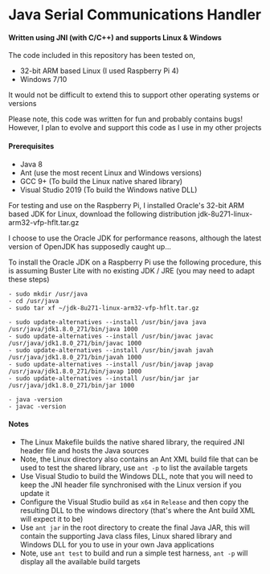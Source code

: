 # Java Serial Communications Handler
#### Written using JNI (with C/C++) and supports Linux & Windows
The code included in this repository has been tested on,
- 32-bit ARM based Linux (I used Raspberry Pi 4)
- Windows 7/10

It would not be difficult to extend this to support other operating systems or versions

Please note, this code was written for fun and probably contains bugs! However, I plan to evolve and support this code as I use in my other projects

#### Prerequisites
- Java 8
- Ant (use the most recent Linux and Windows versions)
- GCC 9+ (To build the Linux native shared library)
- Visual Studio 2019 (To build the Windows native DLL)

For testing and use on the Raspberry Pi, I installed Oracle's 32-bit ARM based JDK for Linux, download the following distribution jdk-8u271-linux-arm32-vfp-hflt.tar.gz

I choose to use the Oracle JDK for performance reasons, although the latest version of OpenJDK has supposedly caught up...

To install the Oracle JDK on a Raspberry Pi use the following procedure, this is assuming Buster Lite with no existing JDK / JRE (you may need to adapt these steps)
```
- sudo mkdir /usr/java
- cd /usr/java
- sudo tar xf ~/jdk-8u271-linux-arm32-vfp-hflt.tar.gz

- sudo update-alternatives --install /usr/bin/java java /usr/java/jdk1.8.0_271/bin/java 1000
- sudo update-alternatives --install /usr/bin/javac javac /usr/java/jdk1.8.0_271/bin/javac 1000
- sudo update-alternatives --install /usr/bin/javah javah /usr/java/jdk1.8.0_271/bin/javah 1000
- sudo update-alternatives --install /usr/bin/javap javap /usr/java/jdk1.8.0_271/bin/javap 1000
- sudo update-alternatives --install /usr/bin/jar jar /usr/java/jdk1.8.0_271/bin/jar 1000

- java -version
- javac -version
```
#### Notes
- The Linux Makefile builds the native shared library, the required JNI header file and hosts the Java sources
- Note, the Linux directory also contains an Ant XML build file that can be used to test the shared library, use `ant -p` to list the available targets
- Use Visual Studio to build the Windows DLL, note that you will need to keep the JNI header file synchronised with the Linux version if you update it
- Configure the Visual Studio build as `x64` in `Release` and then copy the resulting DLL to the windows directory (that's where the Ant build XML will expect it to be)
- Use `ant jar` in the root directory to create the final Java JAR, this will contain the supporting Java class files, Linux shared library and Windows DLL for you to use in your own Java applications
- Note, use `ant test` to build and run a simple test harness, `ant -p` will display all the available build targets
